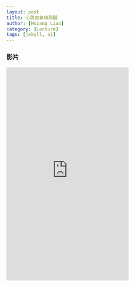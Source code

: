 ```yaml
---
layout: post
title: 心跳血氧偵測器
author: [Hsiang Liao]
category: [Lecture]
tags: [jekyll, ai]
---
```

### 影片
<iframe width="320" height="560" src="https://www.youtube.com/embed/SDYKTQKOisA" title="2023年5月25日" frameborder="0" allow="accelerometer; autoplay; clipboard-write; encrypted-media; gyroscope; picture-in-picture; web-share" allowfullscreen></iframe>
